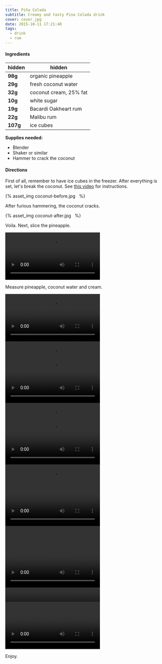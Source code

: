 ```yaml
---
title: Piña Colada
subtitle: Creamy and tasty Pina Colada drink
cover: cover.jpg
date: 2015-10-11 17:21:40
tags:
  - drink
  - rum
---
```


#### Ingredients

hidden   | hidden
-------- | ----------------------
**98g**  | organic pineapple
**29g**  | fresh coconut water
**32g**  | coconut cream, 25% fat
**10g**  | white sugar
**19g**  | Bacardi Oakheart rum
**22g**  | Malibu rum
**107g** | ice cubes

**Supplies needed:**

* Blender
* Shaker or similar
* Hammer to crack the coconut

#### Directions

First of all, remember to have ice cubes in the freezer. After everything is set, let's break the coconut. See [this video](https://www.youtube.com/watch?v=oFDePsAqxnI) for instructions.

{% asset_img coconut-before.jpg &nbsp; %}

After furious hammering, the coconut cracks.

{% asset_img coconut-after.jpg &nbsp; %}

Voila. Next, slice the pineapple.

<video autoplay loop>
  <source src="new-slice-pineapple.mov" type="video/mp4" />
</video>

Measure pineapple, coconut water and cream.

<div style="height: 150px;" class="row row-even">
  <video autoplay loop>
    <source src="new-measure-coconut-water.mov" type="video/mp4" />
  </video>
  <video autoplay loop>
    <source src="new-measure-coconut-cream.mov" type="video/mp4" />
  </video>
  <video autoplay loop>
    <source src="new-measure-pineapple.mov" type="video/mp4" />
  </video>
</div>

Blend.

<div style="height: 150px;" class="row row-even">
  <video autoplay loop>
    <source src="new-add-pineapples.mov" type="video/mp4" />
  </video>
  <video autoplay loop>
    <source src="new-add-coconut-cream.mov" type="video/mp4" />
  </video>
  <video autoplay loop>
    <source src="new-blend.mov" type="video/mp4" />
  </video>
</div>

Measure alcohol.

<div style="height: 150px;" class="row row-even">
  <video autoplay loop>
    <source src="new-measure-malibu.mov" type="video/mp4" />
  </video>
  <video autoplay loop>
    <source src="new-measure-bacardi.mov" type="video/mp4" />
  </video>
</div>

Mix all together.

<div style="height: 150px;" class="row row-even">
  <video autoplay loop>
    <source src="new-add-bacardi.mov" type="video/mp4" />
  </video>
  <video autoplay loop>
    <source src="new-add-malibu.mov" type="video/mp4" />
  </video>
  <video autoplay loop>
    <source src="new-add-shake.mov" type="video/mp4" />
  </video>
</div>

Shake.

<video autoplay loop>
  <source src="new-shake-all.mov" type="video/mp4" />
</video>


Add ice to the glass and pour the shake to it.

<video autoplay loop>
  <source src="new-pour2.mov" type="video/mp4" />
</video>

Enjoy.
